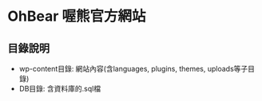 OhBear 喔熊官方網站
==================

目錄說明
--------
- wp-content目錄: 網站內容(含languages, plugins, themes, uploads等子目錄)
- DB目錄: 含資料庫的.sql檔
